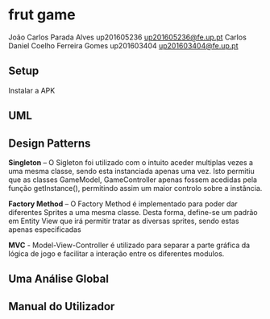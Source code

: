 # frut game

João Carlos Parada Alves up201605236 up201605236@fe.up.pt
Carlos Daniel Coelho Ferreira Gomes up201603404 up201603404@fe.up.pt

## Setup 
Instalar a APK

## UML


## Design Patterns


**Singleton** – O Sigleton foi utilizado com o intuito aceder multiplas vezes a uma mesma classe, sendo esta instanciada apenas uma vez. Isto permitiu que as classes GameModel, GameController apenas fossem acedidas pela função getInstance(), permitindo assim um maior controlo sobre a instância.


**Factory Method** – O Factory Method é implementado para poder dar diferentes Sprites a uma mesma classe. Desta forma, define-se um padrão em Entity View que irá permitir tratar as diversas sprites, sendo estas apenas especificadas 

**MVC** - Model-View-Controller é utilizado para separar a parte gráfica da lógica de jogo e facilitar a interação entre os diferentes modulos.



## Uma Análise Global



## Manual do Utilizador
